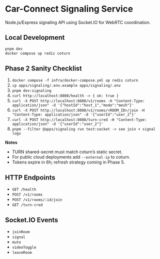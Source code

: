 # Car-Connect Signaling Service

Node.js/Express signaling API using Socket.IO for WebRTC coordination.

## Local Development

```bash
pnpm dev
docker compose up redis coturn
```

## Phase 2 Sanity Checklist

1. `docker compose -f infra/docker-compose.yml up redis coturn`
2. `cp apps/signaling/.env.example apps/signaling/.env`
3. `pnpm dev:signaling`
4. `curl http://localhost:8080/health -> { ok: true }`
5. `curl -X POST http://localhost:8080/v1/rooms -H "Content-Type: application/json" -d '{"hostId":"host_1","mode":"mesh"}'`
6. `curl -X POST http://localhost:8080/v1/rooms/<ROOM_ID>/join -H "Content-Type: application/json" -d '{"userId":"user_2"}'`
7. `curl -X POST http://localhost:8080/turn-cred -H "Content-Type: application/json" -d '{"userId":"user_2"}'`
8. `pnpm --filter @apps/signaling run test:socket -> see join + signal logs`

**Notes**

- TURN shared-secret must match coturn’s static secret.
- For public cloud deployments add `--external-ip` to coturn.
- Tokens expire in 6h; refresh strategy coming in Phase 5.

## HTTP Endpoints

- `GET /health`
- `POST /v1/rooms`
- `POST /v1/rooms/:id/join`
- `GET /turn-cred`

## Socket.IO Events

- `joinRoom`
- `signal`
- `mute`
- `videoToggle`
- `leaveRoom`
